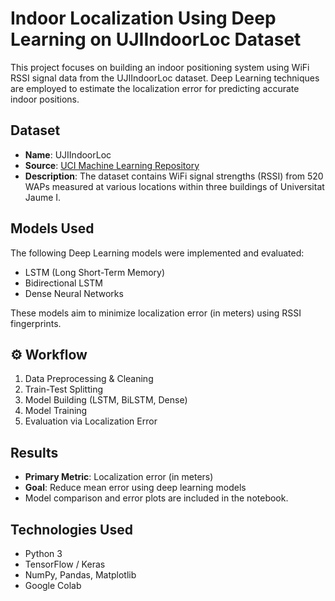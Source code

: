 # Indoor Localization Using Deep Learning on UJIIndoorLoc Dataset

This project focuses on building an indoor positioning system using WiFi RSSI signal data from the UJIIndoorLoc dataset. Deep Learning techniques are employed to estimate the localization error for predicting accurate indoor positions.


## Dataset

- **Name**: UJIIndoorLoc  
- **Source**: [UCI Machine Learning Repository](https://archive.ics.uci.edu/ml/datasets/ujiindoorloc)  
- **Description**: The dataset contains WiFi signal strengths (RSSI) from 520 WAPs measured at various locations within three buildings of Universitat Jaume I.


## Models Used

The following Deep Learning models were implemented and evaluated:

-  LSTM (Long Short-Term Memory)
-  Bidirectional LSTM
-  Dense Neural Networks

These models aim to minimize localization error (in meters) using RSSI fingerprints.


## ⚙️ Workflow

1.  Data Preprocessing & Cleaning  
2.  Train-Test Splitting  
3.  Model Building (LSTM, BiLSTM, Dense)  
4.  Model Training  
5.  Evaluation via Localization Error


##  Results

- **Primary Metric**: Localization error (in meters)
- **Goal**: Reduce mean error using deep learning models
- Model comparison and error plots are included in the notebook.


##  Technologies Used

- Python 3
- TensorFlow / Keras
- NumPy, Pandas, Matplotlib
- Google Colab


